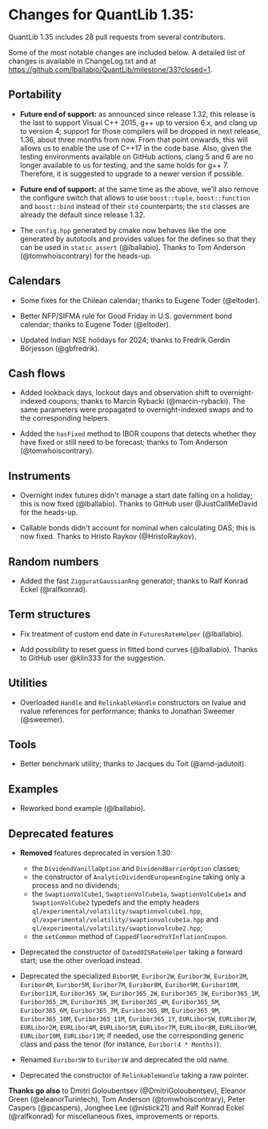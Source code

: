 Changes for QuantLib 1.35:
==========================

QuantLib 1.35 includes 28 pull requests from several contributors.

Some of the most notable changes are included below.
A detailed list of changes is available in ChangeLog.txt and at
<https://github.com/lballabio/QuantLib/milestone/33?closed=1>.


Portability
-----------

- **Future end of support:** as announced since release 1.32, this
  release is the last to support Visual C++ 2015, g++ up to version
  6.x, and clang up to version 4; support for those compilers will be
  dropped in next release, 1.36, about three months from now.  From
  that point onwards, this will allows us to enable the use of C++17
  in the code base.  Also, given the testing environments available on
  GitHub actions, clang 5 and 6 are no longer available to us for
  testing, and the same holds for g++ 7.  Therefore, it is suggested
  to upgrade to a newer version if possible.

- **Future end of support:** at the same time as the above, we'll also
  remove the configure switch that allows to use `boost::tuple`,
  `boost::function` and `boost::bind` instead of their `std`
  counterparts; the `std` classes are already the default since
  release 1.32.

- The `config.hpp` generated by cmake now behaves like the one
  generated by autotools and provides values for the defines so that
  they can be used in `static_assert` (@lballabio).  Thanks to Tom
  Anderson (@tomwhoiscontrary) for the heads-up.


Calendars
---------

- Some fixes for the Chilean calendar; thanks to Eugene Toder
  (@eltoder).

- Better NFP/SIFMA rule for Good Friday in U.S. government bond
  calendar; thanks to Eugene Toder (@eltoder).

- Updated Indian NSE holidays for 2024; thanks to Fredrik Gerdin
  Börjesson (@gbfredrik).


Cash flows
----------

- Added lookback days, lockout days and observation shift to
  overnight-indexed coupons; thanks to Marcin Rybacki
  (@marcin-rybacki).  The same parameters were propagated to
  overnight-indexed swaps and to the corresponding helpers.

- Added the `hasFixed` method to IBOR coupons that detects whether
  they have fixed or still need to be forecast; thanks to Tom Anderson
  (@tomwhoiscontrary).


Instruments
-----------

- Overnight index futures didn't manage a start date falling on a
  holiday; this is now fixed (@lballabio).  Thanks to GitHub user
  @JustCallMeDavid for the heads-up.

- Callable bonds didn't account for nominal when calculating OAS; this
  is now fixed.  Thanks to Hristo Raykov (@HristoRaykov).


Random numbers
--------------

- Added the fast `ZigguratGaussianRng` generator; thanks to Ralf
  Konrad Eckel (@ralfkonrad).


Term structures
---------------

- Fix treatment of custom end date in `FuturesRateHelper` (@lballabio).

- Add possibility to reset guess in fitted bond curves (@lballabio).
  Thanks to GitHub user @klin333 for the suggestion.


Utilities
---------

- Overloaded `Handle` and `RelinkableHandle` constructors on lvalue
  and rvalue references for performance; thanks to Jonathan Sweemer
  (@sweemer).


Tools
-----

- Better benchmark utility; thanks to Jacques du Toit (@amd-jadutoit).


Examples
--------

- Reworked bond example (@lballabio).


Deprecated features
-------------------

- **Removed** features deprecated in version 1.30:
  - the `DividendVanillaOption` and `DividendBarrierOption` classes;
  - the constructor of `AnalyticDividendEuropeanEngine` taking only a
    process and no dividends;
  - the `SwaptionVolCube1`, `SwaptionVolCube1a`, `SwaptionVolCube1x`
    and `SwaptionVolCube2` typedefs and the empty headers
    `ql/experimental/volatility/swaptionvolcube1.hpp`,
    `ql/experimental/volatility/swaptionvolcube1a.hpp` and
    `ql/experimental/volatility/swaptionvolcube2.hpp`;
  - the `setCommon` method of `CappedFlooredYoYInflationCoupon`.

- Deprecated the constructor of `DatedOISRateHelper` taking a forward
  start; use the other overload instead.

- Deprecated the specialized `Bibor9M`, `Euribor2W`, `Euribor3W`,
  `Euribor2M`, `Euribor4M`, `Euribor5M`, `Euribor7M`, `Euribor8M`,
  `Euribor9M`, `Euribor10M`, `Euribor11M`, `Euribor365_SW`,
  `Euribor365_2W`, `Euribor365_3W`, `Euribor365_1M`, `Euribor365_2M`,
  `Euribor365_3M`, `Euribor365_4M`, `Euribor365_5M`, `Euribor365_6M`,
  `Euribor365_7M`, `Euribor365_8M`, `Euribor365_9M`, `Euribor365_10M`,
  `Euribor365_11M`, `Euribor365_1Y`, `EURLiborSW`, `EURLibor2W`,
  `EURLibor2M`, `EURLibor4M`, `EURLibor5M`, `EURLibor7M`,
  `EURLibor8M`, `EURLibor9M`, `EURLibor10M`, `EURLibor11M`; if needed,
  use the corresponding generic class and pass the tenor (for
  instance, `Euribor(4 * Months)`).

- Renamed `EuriborSW` to `Euribor1W` and deprecated the old name.

- Deprecated the constructor of `RelinkableHandle` taking a raw
  pointer.


**Thanks go also** to Dmitri Goloubentsev (@DmitriGoloubentsev),
 Eleanor Green (@eleanorTurintech), Tom Anderson (@tomwhoiscontrary),
 Peter Caspers (@pcaspers), Jonghee Lee (@nistick21) and Ralf Konrad
 Eckel (@ralfkonrad) for miscellaneous fixes, improvements or reports.
